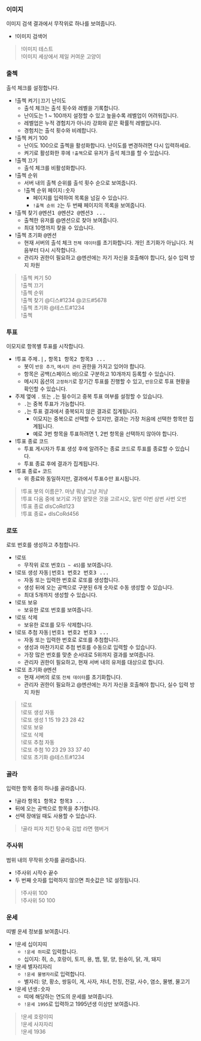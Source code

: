 ### 이미지
이미지 검색 결과에서 무작위로 하나를 보여줍니다.
- !이미지 <kbd>검색어</kbd>

> !이미지 테스트 <br />
> !이미지 세상에서 제일 커여운 고양이


### 출첵
출석 체크를 설정합니다.
- !출첵 <kbd>켜기|끄기</kbd> <kbd>난이도</kbd>
  - 출석 체크는 출석 횟수와 레벨을 기록합니다.
  - 난이도는 1 ~ 100까지 설정할 수 있고 높을수록 레벨업이 어려워집니다.
  - 레벨업은 누적 경험치가 아니라 강화와 같은 확률적 레벨입니다.
  - 경험치는 출석 횟수와 비례합니다.
- !출첵 켜기 100
  - 난이도 100으로 출첵을 활성화합니다. 난이도를 변경하려면 다시 입력하세요.
  - 켜기로 활성화한 후에 `!출첵`으로 유저가 출석 체크를 할 수 있습니다.
- !출첵 끄기
  - 출석 체크를 비활성화합니다.
- !출첵 순위
  - 서버 내의 출첵 순위를 출석 횟수 순으로 보여줍니다.
  - !출첵 순위 <kbd>페이지:숫자</kbd>
    - 페이지를 입력하여 목록을 넘길 수 있습니다.
    - `!출첵 순위 2`는 두 번째 페이지의 목록을 보여줍니다.
- !출첵 찾기 <kbd>@멘션1 @멘션2 @멘션3 ...</kbd>
  - 출첵한 유저를 @멘션으로 찾아 보여줍니다.
  - 최대 10명까지 찾을 수 있습니다.
- !출첵 초기화 <kbd>@멘션</kbd>
  - 현재 서버의 출석 체크 `전체 데이터`를 초기화합니다. 개인 초기화가 아닙니다. 처음부터 다시 시작합니다.
  - 관리자 권한이 필요하고 @멘션에는 자기 자신을 호출해야 합니다, 실수 입력 방지 차원

> !출첵 켜기 50 <br />
> !출첵 끄기 <br />
> !출첵 순위 <br />
> !출첵 찾기 @디스#1234 @코드#5678 <br />
> !출첵 초기화 @테스트#1234 <br />
> !출첵


### 투표
이모지로 항목별 투표를 시작합니다.
- !투표 <kbd>주제</kbd><kbd>.|,</kbd> <kbd>항목1 항목2 항목3 ...</kbd>
  - 봇이 `반응 추가`, `메시지 관리` 권한을 가지고 있어야 합니다.
  - 항목은 공백(스페이스 바)으로 구분하고 10개까지 등록할 수 있습니다.
  - 메시지 옵션의 `고정하기`로 장기간 투표를 진행할 수 있고, `반응`으로 투표 현황을 확인할 수 있습니다.
- 주제 옆에 `.` 또는 `,`는 필수이고 중복 투표 여부를 설정할 수 있습니다.
  - `.`는 중복 투표가 가능합니다.
  - `,`는 투표 결과에서 중복되지 않은 결과로 집계됩니다.
    - 이모지는 중복으로 선택할 수 있지만, 결과는 가장 처음에 선택한 항목만 집계됩니다.
    - 예로 3번 항목을 투표하려면 1, 2번 항목을 선택하지 않아야 합니다.
- !투표 종료 <kbd>코드</kbd>
  - 투표 게시자가 투표 생성 후에 알려주는 종료 코드로 투표를 종료할 수 있습니다.
  - 투표 종료 후에 결과가 집계됩니다.
- !투표 종료+ <kbd>코드</kbd>
  - 위 종료와 동일하지만, 결과에서 투표수만 표시됩니다.

> !투표 봇의 이름은?. 마냥 뭐냥 그냥 저냥 <br />
> !투표 다음 중에 보기로 가장 알맞은 것을 고르시오, 일번 이번 삼번 사번 오번 <br />
> !투표 종료 dIsCoRd123 <br />
> !투표 종료+ dIsCoRd456


### 로또
로또 번호를 생성하고 추첨합니다.
- !로또
  - 무작위 로또 번호(`1 ~ 45`)를 보여줍니다.
- !로또 생성 <kbd>자동|번호1 번호2 번호3 ...</kbd>
  - 자동 또는 입력한 번호로 로또를 생성합니다.
  - 생성 뒤에 오는 공백으로 구분된 6개 숫자로 수동 생성할 수 있습니다.
  - 최대 5개까지 생성할 수 있습니다.
- !로또 보유
  - 보유한 로또 번호를 보여줍니다.
- !로또 삭제
  - 보유한 로또를 모두 삭제합니다.
- !로또 추첨 <kbd>자동|번호1 번호2 번호3 ...</kbd>
  - 자동 또는 입력한 번호로 로또를 추첨합니다.
  - 생성과 마찬가지로 추첨 번호를 수동으로 입력할 수 있습니다.
  - 가장 많은 번호를 맞춘 순서대로 5위까지 결과를 보여줍니다.
  - 관리자 권한이 필요하고, 현재 서버 내의 유저를 대상으로 합니다.
- !로또 초기화 <kbd>@멘션</kbd>
  - 현재 서버의 로또 `전체 데이터`를 초기화합니다.
  - 관리자 권한이 필요하고 @멘션에는 자기 자신을 호출해야 합니다, 실수 입력 방지 차원

> !로또 <br />
> !로또 생성 자동 <br />
> !로또 생성 1 15 19 23 28 42 <br />
> !로또 보유 <br />
> !로또 삭제 <br />
> !로또 추첨 자동 <br />
> !로또 추첨 10 23 29 33 37 40 <br />
> !로또 초기화 @테스트#1234


### 골라
입력한 항목 중의 하나를 골라줍니다.
- !골라 <kbd>항목1 항목2 항목3 ...</kbd>
- 뒤에 오는 공백으로 항목을 추가합니다.
- 선택 장애일 때도 사용할 수 있습니다.

> !골라 피자 치킨 탕수육 김밥 라면 햄버거


### 주사위
범위 내의 무작위 숫자를 골라줍니다.
- !주사위 <kbd>시작수</kbd> <kbd>끝수</kbd>
- 두 번째 숫자를 입력하지 않으면 최솟값은 1로 설정됩니다.

> !주사위 100 <br />
> !주사위 50 100


### 운세
띠별 운세 정보를 보여줍니다.
- !운세 <kbd>십이지</kbd>띠
  - `!운세 쥐띠`로 입력합니다.
  - 십이지: 쥐, 소, 호랑이, 토끼, 용, 뱀, 말, 양, 원숭이, 닭, 개, 돼지
- !운세 <kbd>별자리</kbd>자리
  - `!운세 물병자리`로 입력합니다.
  - 별자리: 양, 황소, 쌍둥이, 게, 사자, 처녀, 천칭, 전갈, 사수, 염소, 물병, 물고기
- !운세 <kbd>년생:숫자</kbd>
  - 띠에 해당하는 연도의 운세를 보여줍니다.
  - `!운세 1995`로 입력하고 1995년생 이상만 보여줍니다.

> !운세 호랑이띠 <br />
> !운세 사자자리 <br />
> !운세 1936

